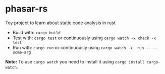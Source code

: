 # phasar-rs
Toy project to learn about static code analysis in rust
* Build with: `cargo build`
* Test with: `cargo test` or continuously using `cargo watch -x check -x test`
* Run with: `cargo run` or continuously using `cargo watch -x 'run -- --some-arg'`

**Note:**
To use `cargo watch` you need to install it using `cargo install cargo-watch`.
